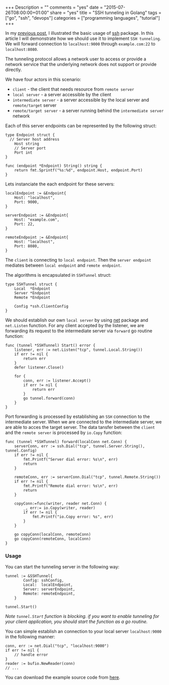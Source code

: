 +++
Description = ""
comments = "yes"
date = "2015-07-26T08:00:00+01:00"
share = "yes"
title = "SSH tunneling in Golang"
tags = ["go", "ssh", "devops"]
categories = ["programming languages", "tutorial"]
+++

In my [previous post](/tutorial/golang-ssh-connection), I illustrated the basic usage of [ssh](https://godoc.org/golang.org/x/crypto/ssh) package. In this article
I will demonstrate how we should use it to implement `SSH tunneling`. We will
forward connection to `localhost:9000` through `example.com:22` to `localhost:8080`.

The tunneling protocol allows a network user to access or provide a network
service that the underlying network does not support or provide directly.

We have four actors in this scenario:

- `client` - the client that needs resource from `remote server`
- `local server` - a server accessible by the client
- `intermediate server` - a server accessible by the local server and `remote/target` server
- `remote/target server` - a server running behind the `intermediate server` network

Each of this server endpoints can be represented by the following struct:

```
type Endpoint struct {
  // Server host address
	Host string
	// Server port
	Port int
}

func (endpoint *Endpoint) String() string {
	return fmt.Sprintf("%s:%d", endpoint.Host, endpoint.Port)
}
```

Lets instanciate the each endpoint for these servers:

```
localEndpoint := &Endpoint{
	Host: "localhost",
	Port: 9000,
}

serverEndpoint := &Endpoint{
	Host: "example.com",
	Port: 22,
}

remoteEndpoint := &Endpoint{
	Host: "localhost",
	Port: 8080,
}
```

The `client` is connecting to `local endpoint`. Then the `server endpoint`
mediates between `local endpoint` and `remote endpoint`.

The algorithms is encapsulated in `SSHTunnel` struct:

```
type SSHTunnel struct {
	Local  *Endpoint
	Server *Endpoint
	Remote *Endpoint

	Config *ssh.ClientConfig
}
```

We should establish our own `local server` by using [net](http://golang.org/pkg/net/)
package and `net.Listen` function. For any client accepted by the listener,
we are forwarding its request to the intermediate server via `forward` go routine function:

```
func (tunnel *SSHTunnel) Start() error {
	listener, err := net.Listen("tcp", tunnel.Local.String())
	if err != nil {
		return err
	}
	defer listener.Close()

	for {
		conn, err := listener.Accept()
		if err != nil {
			return err
		}
		go tunnel.forward(conn)
	}
}

```

Port forwarding is processed by establishing an `SSH` connection to the intermediate
server. When we are connected to the intermediate server, we are able to acces the target server.
The data tansfer between the `client` and the `remote server` is processed by `io.Copy` function:

```
func (tunnel *SSHTunnel) forward(localConn net.Conn) {
	serverConn, err := ssh.Dial("tcp", tunnel.Server.String(), tunnel.Config)
	if err != nil {
		fmt.Printf("Server dial error: %s\n", err)
		return
	}

	remoteConn, err := serverConn.Dial("tcp", tunnel.Remote.String())
	if err != nil {
		fmt.Printf("Remote dial error: %s\n", err)
		return
	}

	copyConn:=func(writer, reader net.Conn) {
		_, err:= io.Copy(writer, reader)
		if err != nil {
			fmt.Printf("io.Copy error: %s", err)
		}
	}

	go copyConn(localConn, remoteConn)
	go copyConn(remoteConn, localConn)
}
```

### Usage

You can start the tunneling server in the following way:

```
tunnel := &SSHTunnel{
		Config: sshConfig,
		Local:  localEndpoint,
		Server: serverEndpoint,
		Remote: remoteEndpoint,
	}

tunnel.Start()
```

_Note `tunnel.Start` function is blocking. if you want to enable tunneling for
your client application, you should start the function as a go routine._

You can simple establish an connection to your local server `localhost:9000` in
the following manner:

```
conn, err := net.Dial("tcp", "localhost:9000")
if err != nil {
	// handle error
}
reader := bufio.NewReader(conn)
// ...
```

You can download the example source code from [here](https://gist.github.com/iamralch/5d695dcc4cc6ad5dd275).
